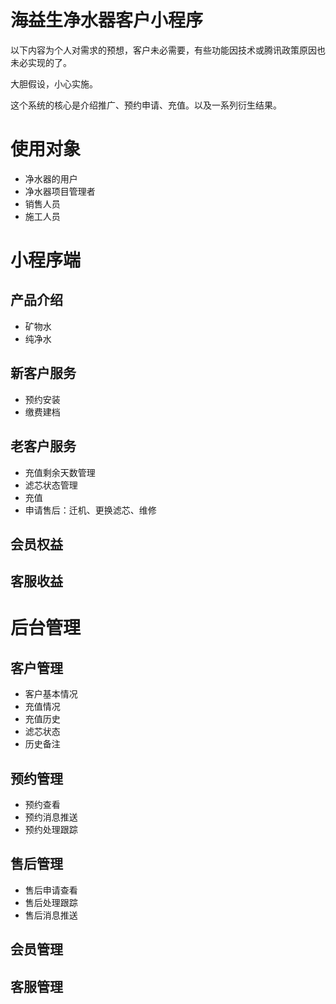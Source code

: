 # 海益生净水器客户小程序
以下内容为个人对需求的预想，客户未必需要，有些功能因技术或腾讯政策原因也未必实现的了。

大胆假设，小心实施。

这个系统的核心是介绍推广、预约申请、充值。以及一系列衍生结果。

# 使用对象
* 净水器的用户
* 净水器项目管理者
* 销售人员
* 施工人员


# 小程序端

## 产品介绍
* 矿物水
* 纯净水
## 新客户服务
* 预约安装
* 缴费建档
## 老客户服务
* 充值剩余天数管理
* 滤芯状态管理
* 充值
* 申请售后：迁机、更换滤芯、维修

## 会员权益
## 客服收益

# 后台管理
## 客户管理
* 客户基本情况
* 充值情况
* 充值历史
* 滤芯状态
* 历史备注
## 预约管理
* 预约查看
* 预约消息推送
* 预约处理跟踪
## 售后管理
* 售后申请查看
* 售后处理跟踪
* 售后消息推送
## 会员管理
## 客服管理